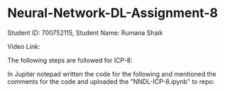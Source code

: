 # Neural-Network-DL-Assignment-8
Student ID: 700752115, Student Name: Rumana Shaik

Video Link: 

The following steps are followed for ICP-8:

In Jupiter notepad written the code for the following and mentioned the comments for the code and uploaded the "NNDL-ICP-8.ipynb" to repo:
